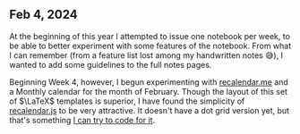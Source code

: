 
## Feb 4, 2024

At the beginning of this year I attempted to issue one notebook per week, to be able to better experiment with some features of the notebook. From what I can remember (from a feature list lost among my handwritten notes 😅), I wanted to add some guidelines to the full notes pages.

Beginning Week 4, however, I begun experimenting with [recalendar.me](https://recalendar.me) and a Monthly calendar for the month of February. Though the layout of this set of $\LaTeX$ templates is superior, I have found the simplicity of [recalendar.js](https://github.com/klimeryk/recalendar.js/) to be very attractive. It doesn't have a dot grid version yet, but that's something [I can try to code for it](https://github.com/mihaibirsan/recalendar.js/).
